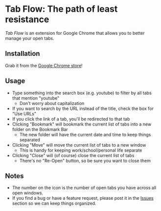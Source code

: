 Tab Flow: The path of least resistance
======================================

*Tab Flow* is an extension for Google Chrome that allows you to better manage your open tabs.

Installation
------------
Grab it from the [Google Chrome store](http://goo.gl/v0b5v)!

Usage
-----
- Type something into the search box (e.g. youtube) to filter by all tabs that mention "youtube"
    - Don't worry about capitalization
- If you want to search by the URL instead of the title, check the box for "Use URLs"
- If you click the link of a tab, you'll be redirected to that tab
- Clicking "Bookmark" will bookmark the current list of tabs into a new folder on the Bookmark Bar
    - The new folder will have the current date and time to keep things separated
- Clicking "Move" will move the current list of tabs to a new window
    - This is handy for keeping work/school/personal life separate
- Clicking "Close" will (of course) close the current list of tabs
    - There's no "Re-Open" button, so be sure you want to close them

Notes
-----
- The number on the icon is the number of open tabs you have across all open windows.
- If you find a bug or have a feature request, please post it in the [Issues](https://github.com/davidyoung604/Tab-Flow/issues) section so we can keep things organized.

